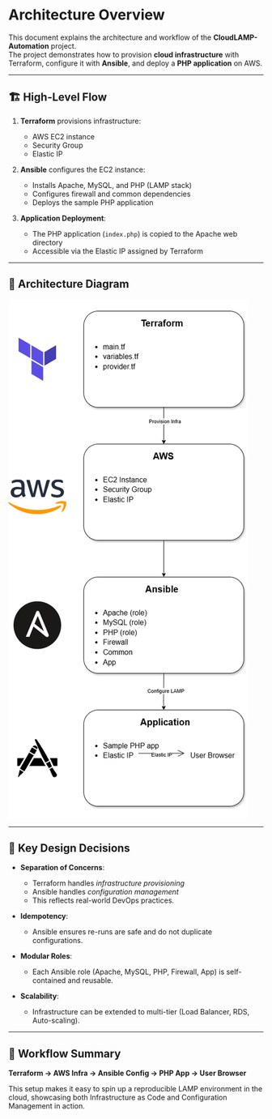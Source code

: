 # Architecture Overview

This document explains the architecture and workflow of the **CloudLAMP-Automation** project.  
The project demonstrates how to provision **cloud infrastructure** with Terraform, configure it with **Ansible**, and deploy a **PHP application** on AWS.

---

## 🏗️ High-Level Flow

1. **Terraform** provisions infrastructure:
   - AWS EC2 instance
   - Security Group
   - Elastic IP

2. **Ansible** configures the EC2 instance:
   - Installs Apache, MySQL, and PHP (LAMP stack)
   - Configures firewall and common dependencies
   - Deploys the sample PHP application

3. **Application Deployment**:
   - The PHP application (`index.php`) is copied to the Apache web directory
   - Accessible via the Elastic IP assigned by Terraform

---

## 📐 Architecture Diagram

![Architecture Diagram](architecture-diagram.png)

---

## 🔑 Key Design Decisions

- **Separation of Concerns**:  
  - Terraform handles *infrastructure provisioning*  
  - Ansible handles *configuration management*  
  - This reflects real-world DevOps practices.

- **Idempotency**:  
  - Ansible ensures re-runs are safe and do not duplicate configurations.

- **Modular Roles**:  
  - Each Ansible role (Apache, MySQL, PHP, Firewall, App) is self-contained and reusable.

- **Scalability**:  
  - Infrastructure can be extended to multi-tier (Load Balancer, RDS, Auto-scaling).

---

## 🚀 Workflow Summary

**Terraform → AWS Infra → Ansible Config → PHP App → User Browser**

This setup makes it easy to spin up a reproducible LAMP environment in the cloud, showcasing both Infrastructure as Code and Configuration Management in action.
